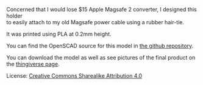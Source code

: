 Concerned that I would lose $15 Apple Magsafe 2 converter, I designed this holder  
to easily attach to my old Magsafe power cable using a rubber hair-tie.  

It was printed using PLA at 0.2mm height.   

You can find the OpenSCAD source for this model in [the github repository](https://github.com/justfalter/magsafe2_converter_holder).  

You can download the model as well as see pictures of the final product on the [thingiverse page](http://www.thingiverse.com/thing:1013189).   

License: [Creative Commons Sharealike Attribution 4.0](https://creativecommons.org/licenses/by-sa/4.0/)
